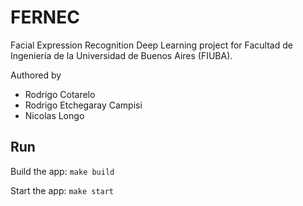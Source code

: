 # FERNEC
Facial Expression Recognition Deep Learning project for Facultad de Ingeniería de la Universidad de Buenos Aires (FIUBA).

Authored by 
- Rodrigo Cotarelo
- Rodrigo Etchegaray Campisi
- Nicolas Longo


## Run

Build the app:
```make build```

Start the app:
```make start```